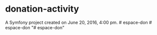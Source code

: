 donation-activity
=================

A Symfony project created on June 20, 2016, 4:00 pm.
#   e s p a c e - d o n  
 #   e s p a c e - d o n  
 "# espace-don" 
